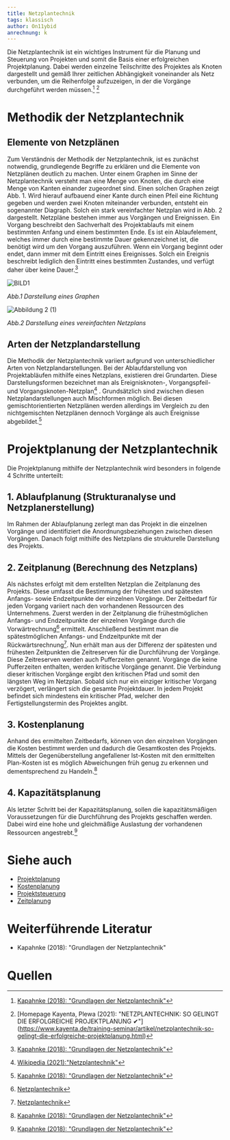 ```yaml
---
title: Netzplantechnik
tags: klassisch
author: On11ybid
anrechnung: k 
---
```


Die Netzplantechnik ist ein wichtiges Instrument für die Planung und Steuerung von Projekten und somit die Basis einer erfolgreichen Projektplanung. Dabei werden einzelne Teilschritte des Projektes als Knoten dargestellt und gemäß Ihrer zeitlichen Abhängigkeit voneinander als Netz verbunden, um die Reihenfolge aufzuzeigen, in der die Vorgänge durchgeführt werden müssen.[^1] [^2]

# Methodik der Netzplantechnik

## Elemente von Netzplänen

Zum Verständnis der Methodik der Netzplantechnik, ist es zunächst notwendig, grundlegende Begriffe zu erklären und die Elemente von Netzplänen deutlich zu machen. Unter einem Graphen im Sinne der Netzplantechnik versteht man eine Menge von Knoten, die durch eine Menge von Kanten einander zugeordnet sind. Einen solchen Graphen zeigt Abb. 1.
Wird hierauf aufbauend einer Kante durch einen Pfeil eine Richtung gegeben und werden zwei Knoten miteinander verbunden, entsteht ein sogenannter Diagraph.
Solch ein stark vereinfachter Netzplan wird in Abb. 2 dargestellt. Netzpläne bestehen immer aus Vorgängen und Ereignissen. Ein Vorgang beschreibt den Sachverhalt des Projektablaufs mit einem bestimmten Anfang und einem bestimmten Ende. Es ist ein Ablaufelement, welches immer durch eine bestimmte Dauer gekennzeichnet ist, die benötigt wird um den Vorgang auszuführen. Wenn ein Vorgang beginnt oder endet, dann immer mit dem Eintritt eines Ereignisses. Solch ein Ereignis beschreibt lediglich den Eintritt eines bestimmten Zustandes, und verfügt daher über keine Dauer.[^1]

![BILD1](https://user-images.githubusercontent.com/92942732/143136980-598270d2-f11d-471c-b123-d31cfe5c757f.jpg)   

*Abb.1 Darstellung eines Graphen*

![Abbildung 2 (1)](https://user-images.githubusercontent.com/92942732/143137303-a0aa56e0-2962-4e2a-88be-c13925d9d675.jpg)

*Abb.2 Darstellung eines vereinfachten Netzplans*

## Arten der Netzplandarstellung

Die Methodik der Netzplantechnik variiert aufgrund von unterschiedlicher Arten von Netzplandarstellungen.
Bei der Ablaufdarstellung von Projektabläufen mithilfe eines Netzplans, existieren drei Grundarten. Diese Darstellungsformen bezeichnet man als Ereignisknoten-, Vorgangspfeil- und Vorgangsknoten-Netzplan[^3] . Grundsätzlich sind zwischen diesen Netzplandarstellungen auch Mischformen möglich. Bei diesen gemischtorientierten Netzplänen werden allerdings im Vergleich zu den nichtgemischten Netzplänen dennoch Vorgänge als auch Ereignisse abgebildet.[^1]

# Projektplanung der Netzplantechnik

Die Projektplanung mithilfe der Netzplantechnik wird besonders in folgende 4 Schritte unterteilt:

## 1. Ablaufplanung (Strukturanalyse und Netzplanerstellung)
Im Rahmen der Ablaufplanung zerlegt man das Projekt in die einzelnen Vorgänge und identifiziert
die Anordnungsbeziehungen zwischen diesen Vorgängen.
Danach folgt mithilfe des Netzplans die strukturelle Darstellung des Projekts. 
## 2. Zeitplanung (Berechnung des Netzplans)
Als nächstes erfolgt mit dem erstellten Netzplan die Zeitplanung des Projekts. 
Diese umfasst die Bestimmung der frühesten und spätesten Anfangs- sowie Endzeitpunkte der einzelnen Vorgänge.
Der Zeitbedarf für jeden Vorgang variiert nach den vorhandenen Ressourcen des Unternehmens. Zuerst werden in der Zeitplanung die frühestmöglichen Anfangs- und Endzeitpunkte der einzelnen Vorgänge durch die Vorwärtrechnung[^4] ermittelt. Anschließend bestimmt man die spätestmöglichen Anfangs- und Endzeitpunkte mit der Rückwärtsrechnung[^4].
Nun erhält man aus der Differenz der spätesten und frühesten Zeitpunkten die Zeitreserven für die Durchführung der Vorgänge. Diese Zeitreserven werden auch Pufferzeiten genannt. Vorgänge die keine Pufferzeiten enthalten, werden kritische Vorgänge genannt.
Die Verbindung dieser kritischen Vorgänge ergibt den kritischen Pfad und somit den längsten Weg im Netzplan. Sobald sich nur ein einziger kritischer Vorgang verzögert, verlängert sich die gesamte Projektdauer. In jedem Projekt befindet sich mindestens ein kritischer Pfad, welcher den Fertigstellungstermin des Projektes angibt. 
## 3. Kostenplanung
Anhand des ermittelten Zeitbedarfs, können von den einzelnen Vorgängen die Kosten bestimmt werden und dadurch die Gesamtkosten des Projekts.
Mittels der Gegenüberstellung angefallener Ist-Kosten mit den ermittelten Plan-Kosten ist es möglich Abweichungen früh genug zu erkennen und dementsprechend zu Handeln.[^1]
## 4. Kapazitätsplanung
Als letzter Schritt bei der Kapazitätsplanung, sollen die kapazitätsmäßigen Voraussetzungen für die Durchführung des Projekts geschaffen werden. Dabei wird eine hohe und gleichmäßige Auslastung der vorhandenen Ressourcen angestrebt.[^1]

# Siehe auch

* [Projektplanung](Projektplanung.md)
* [Kostenplanung](Kostenplanung.md)
* [Projektsteuerung](Projektsteuerung.md)
* [Zeitplanung](Zeitplanung.md)

# Weiterführende Literatur

* Kapahnke (2018): "Grundlagen der Netzplantechnik"

# Quellen

[^1]: [Kapahnke (2018): "Grundlagen der Netzplantechnik"](https://ilias.uni-giessen.de/ilias/goto.php?target=file_183919_download&client_id=JLUG)
[^2]: [Homepage Kayenta, Plewa (2021): "NETZPLANTECHNIK: SO GELINGT DIE ERFOLGREICHE PROJEKTPLANUNG ✔"] (https://www.kayenta.de/training-seminar/artikel/netzplantechnik-so-gelingt-die-erfolgreiche-projektplanung.html) 
[^3]: [Wikipedia (2021):"Netzplantechnik"](https://de.wikipedia.org/wiki/Netzplantechnik)
[^4]: [Netzplantechnik](https://www.bwl-lexikon.de/wiki/netzplantechnik/#3-schritt-die-rueckwaertsterminierung)
